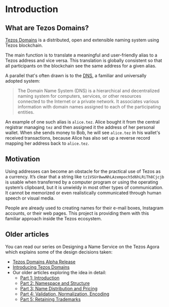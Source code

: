 # Introduction

## What are Tezos Domains?

[Tezos Domains](https://tezos.domains) is a distributed, open and extensible naming system using Tezos blockchain.

The main function is to translate a meaningful and user-friendly alias to a Tezos address and vice versa. This translation is globally consistent so that all participants on the blockchain see the same address for a given alias.

A parallel that's often drawn is to the [DNS](https://en.wikipedia.org/wiki/Domain_Name_System), a familiar and universally adopted system:

> The Domain Name System \(DNS\) is a hierarchical and decentralized naming system for computers, services, or other resources connected to the Internet or a private network. It associates various information with domain names assigned to each of the participating entities.

An example of one such alias is `alice.tez`. Alice bought it from the central registrar managing `tez` and then assigned it the address of her personal wallet. When she sends money to Bob, he will see `alice.tez` in his wallet's received transactions, because Alice has also set up a reverse record mapping her address back to `alice.tez`.

## Motivation

Using addresses can become an obstacle for the practical use of Tezos as a currency. It’s clear that a string like `tz1VSUr8wwNhLAzempoch5d6hLRiTh8Cjcjb` is usable when transferred by a computer program or using the operating system’s clipboard, but it is unwieldy in most other types of communication. It cannot be memorized or even realistically communicated through human speech or visual media.

People are already used to creating names for their e-mail boxes, Instagram accounts, or their web pages. This project is providing them with this familiar approach inside the Tezos ecosystem.

## Older articles

You can read our series on Designing a Name Service on the Tezos Agora which explains some of the design decisions taken:

* [Tezos Domains Alpha Release](https://forum.tezosagora.org/t/tezos-domains-developer-preview/2057)
* [Introducing Tezos Domains](https://forum.tezosagora.org/t/introducing-tezos-domains/1985)
* Our older articles exploring the idea in detail:
  * [Part 1: Introduction](https://forum.tezosagora.org/t/designing-a-name-service-part-1-introduction/1874)
  * [Part 2: Namespace and Structure](https://forum.tezosagora.org/t/designing-a-name-service-part-2-namespace-and-structure/1901)
  * [Part 3: Name Distribution and Pricing](https://forum.tezosagora.org/t/designing-a-name-service-part-3-name-distribution-and-pricing/1914)
  * [Part 4: Validation, Normalization, Encoding](https://forum.tezosagora.org/t/designing-a-name-service-part-4-validation-normalization-encoding/1915)
  * [Part 5: Retaining Trademarks](https://forum.tezosagora.org/t/designing-a-name-service-part-5-retaining-trademarks/1931)

